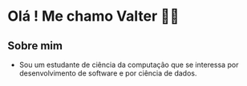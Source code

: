 # Olá ! Me chamo Valter 👋🏻

## Sobre mim

* Sou um estudante de ciência da computação que se interessa por desenvolvimento de software e por ciência de dados.
